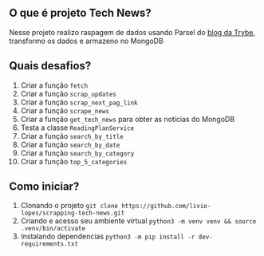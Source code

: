 ## O que é projeto Tech News?
Nesse projeto realizo raspagem de dados usando Parsel do [blog da Trybe](https://blog.betrybe.com/), transformo os dados e armazeno no MongoDB
## Quais desafios?
1. Criar a função  `fetch`
2. Criar a função `scrap_updates`
3. Criar a função `scrap_next_pag_link`
4. Criar a função `scrape_news`
5. Criar a função `get_tech_news` para obter as notícias do MongoDB
6. Testa a classe `ReadingPlanService`
7. Criar a função `search_by_title`
8. Criar a função `search_by_date`
9. Criar a função `search_by_category`
10. Criar a função `top_5_categories`

## Como iniciar?
1. Clonando o projeto `git clone https://github.com/livio-lopes/scrapping-tech-news.git`
2. Criando e acesso seu ambiente virtual `python3 -m venv venv && source .venv/bin/activate`
3. Instalando dependencias `python3 -m pip install -r dev-requirements.txt`
